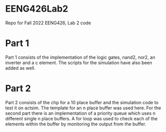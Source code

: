 # EENG426Lab2
Repo for Fall 2022 EENG426, Lab 2 code


# Part 1
Part 1 consists of the implementation of the logic gates, nand2, nor2, an inverter and a c element.
The scripts for the simulation have also been added as well.


# Part 2
Part 2 consists of the chp for a 10 place buffer and the simulation code to test it on actsim.
The template for an n place buffer was used here.
For the second part there is an implementation of a priority queue which uses n different single n place buffers. A for loop was used to check each of the elements within the buffer by monitoring the output from the buffer. 